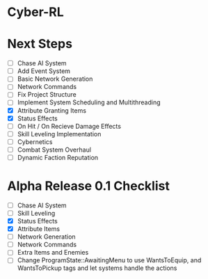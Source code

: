 # Cyber-RL

# Next Steps
- [ ] Chase AI System
- [ ] Add Event System
- [ ] Basic Network Generation
- [ ] Network Commands
- [ ] Fix Project Structure
- [ ] Implement System Scheduling and Multithreading
- [x] Attribute Granting Items
- [x] Status Effects
- [ ] On Hit / On Recieve Damage Effects
- [ ] Skill Leveling Implementation
- [ ] Cybernetics
- [ ] Combat System Overhaul
- [ ] Dynamic Faction Reputation

# Alpha Release 0.1 Checklist
- [ ] Chase AI System
- [ ] Skill Leveling
- [x] Status Effects
- [x] Attribute Items
- [ ] Network Generation
- [ ] Network Commands
- [ ] Extra Items and Enemies
- [ ] Change ProgramState::AwaitingMenu to use WantsToEquip, and WantsToPickup tags and let systems handle the actions
